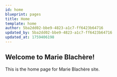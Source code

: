 ```yaml
---
id: home
blueprint: pages
title: Home
template: home
author: 5ba2dd02-bbe9-4823-a1c7-ff6423b64716
updated_by: 5ba2dd02-bbe9-4823-a1c7-ff6423b64716
updated_at: 1759406198
---
```

## Welcome to Marie Blachère!

This is the home page for Marie Blachère site.